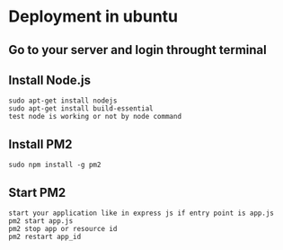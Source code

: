 # Deployment in ubuntu

## Go to your server and login throught terminal

## Install Node.js
    sudo apt-get install nodejs
    sudo apt-get install build-essential
    test node is working or not by node command

## Install PM2
    sudo npm install -g pm2

## Start PM2    
    start your application like in express js if entry point is app.js
    pm2 start app.js
    pm2 stop app or resource id
    pm2 restart app_id